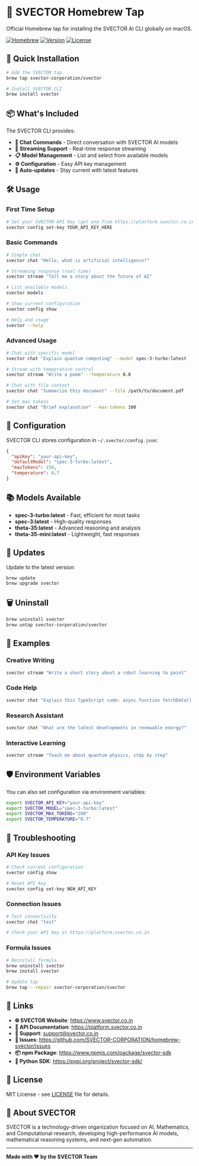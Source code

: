 # 🍺 SVECTOR Homebrew Tap

Official Homebrew tap for installing the SVECTOR AI CLI globally on macOS.

[![Homebrew](https://img.shields.io/badge/Homebrew-Ready-orange.svg)](https://brew.sh)
[![Version](https://img.shields.io/badge/Version-1.1.3-blue.svg)](https://github.com/SVECTOR-CORPORATION/homebrew-svector)
[![License](https://img.shields.io/badge/License-MIT-green.svg)](LICENSE)

## 🚀 Quick Installation

```bash
# Add the SVECTOR tap
brew tap svector-corporation/svector

# Install SVECTOR CLI
brew install svector
```

## 📦 What's Included

The SVECTOR CLI provides:

- **🤖 Chat Commands** - Direct conversation with SVECTOR AI models
- **🌊 Streaming Support** - Real-time response streaming
- **📋 Model Management** - List and select from available models
- **⚙️ Configuration** - Easy API key management
- **🔄 Auto-updates** - Stay current with latest features

## 🛠️ Usage

### First Time Setup

```bash
# Set your SVECTOR API key (get one from https://platform.svector.co.in)
svector config set-key YOUR_API_KEY_HERE
```

### Basic Commands

```bash
# Simple chat
svector chat "Hello, what is artificial intelligence?"

# Streaming response (real-time)
svector stream "Tell me a story about the future of AI"

# List available models
svector models

# Show current configuration
svector config show

# Help and usage
svector --help
```

### Advanced Usage

```bash
# Chat with specific model
svector chat "Explain quantum computing" --model spec-3-turbo:latest

# Stream with temperature control
svector stream "Write a poem" --temperature 0.8

# Chat with file context
svector chat "Summarize this document" --file /path/to/document.pdf

# Set max tokens
svector chat "Brief explanation" --max-tokens 100
```

## 🔧 Configuration

SVECTOR CLI stores configuration in `~/.svector/config.json`:

```json
{
  "apiKey": "your-api-key",
  "defaultModel": "spec-3-turbo:latest",
  "maxTokens": 150,
  "temperature": 0.7
}
```

## 📚 Models Available

- **spec-3-turbo:latest** - Fast, efficient for most tasks
- **spec-3:latest** - High-quality responses
- **theta-35:latest** - Advanced reasoning and analysis
- **theta-35-mini:latest** - Lightweight, fast responses

## 🔄 Updates

Update to the latest version:

```bash
brew update
brew upgrade svector
```

## 🗑️ Uninstall

```bash
brew uninstall svector
brew untap svector-corporation/svector
```

## 📝 Examples

### Creative Writing
```bash
svector stream "Write a short story about a robot learning to paint"
```

### Code Help
```bash
svector chat "Explain this TypeScript code: async function fetchData() { ... }"
```

### Research Assistant
```bash
svector chat "What are the latest developments in renewable energy?"
```

### Interactive Learning
```bash
svector stream "Teach me about quantum physics, step by step"
```

## 🛡️ Environment Variables

You can also set configuration via environment variables:

```bash
export SVECTOR_API_KEY="your-api-key"
export SVECTOR_MODEL="spec-3-turbo:latest"
export SVECTOR_MAX_TOKENS="200"
export SVECTOR_TEMPERATURE="0.7"
```

## 🐛 Troubleshooting

### API Key Issues
```bash
# Check current configuration
svector config show

# Reset API key
svector config set-key NEW_API_KEY
```

### Connection Issues
```bash
# Test connectivity
svector chat "test"

# Check your API key at https://platform.svector.co.in
```

### Formula Issues
```bash
# Reinstall formula
brew uninstall svector
brew install svector

# Update tap
brew tap --repair svector-corporation/svector
```

## 🔗 Links

- **🌐 SVECTOR Website**: https://www.svector.co.in
- **📖 API Documentation**: https://platform.svector.co.in
- **💬 Support**: support@svector.co.in
- **🐛 Issues**: https://github.com/SVECTOR-CORPORATION/homebrew-svector/issues
- **📦 npm Package**: https://www.npmjs.com/package/svector-sdk
- **🐍 Python SDK**: https://pypi.org/project/svector-sdk/

## 📄 License

MIT License - see [LICENSE](LICENSE) file for details.

## 🏢 About SVECTOR

SVECTOR is a technology-driven organization focused on AI, Mathematics, and Computational research, developing high-performance AI models, mathematical reasoning systems, and next-gen automation.

---

**Made with ❤️ by the SVECTOR Team**
